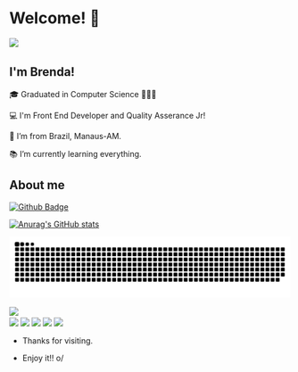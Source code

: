# Welcome! 👋 
<img src=https://github.com/TheDudeThatCode/TheDudeThatCode/blob/master/Assets/Super_Mario.gif width="300">
 

## I'm Brenda!

🎓 Graduated in Computer Science 👩🏽‍💻

:computer: I'm Front End Developer and Quality Asserance Jr!

:house_with_garden: I’m from Brazil, Manaus-AM.

:books: I’m currently learning everything.

## About me

[![Github Badge](https://img.shields.io/badge/-Github-000?style=flat-square&logo=Github&logoColor=white&link=https://github.com/baguiarol)](https://github.com/baguiarol)

[![Anurag's GitHub stats](https://github-readme-stats.vercel.app/api?username=baguiarol)](https://github.com/baguiarol/github-readme-stats)

![](https://github.com/Platane/snk/raw/output/github-contribution-grid-snake.svg)

<code><img height= "20" src= "https://img.shields.io/badge/C-00599C?style=for-the-badge&logo=c&logoColor=white"> </code>
<code><img height= "20" src= "https://img.shields.io/badge/Java-ED8B00?style=for-the-badge&logo=java&logoColor=white"></code>
<code><img height= "20" src= "https://img.shields.io/badge/Python-FFD43B?style=for-the-badge&logo=python&logoColor=blue"></code>
<code><img height= "20" src= "https://img.shields.io/badge/JavaScript-323330?style=for-the-badge&logo=javascript&logoColor=F7DF1E"></code>
<code><img height= "20" src= "https://img.shields.io/badge/CSS3-1572B6?style=for-the-badge&logo=css3&logoColor=white"></code>
<code><img height= "20" src= "https://img.shields.io/badge/HTML5-E34F26?style=for-the-badge&logo=html5&logoColor=white"></code>



- Thanks for visiting.

- Enjoy it!! o/


